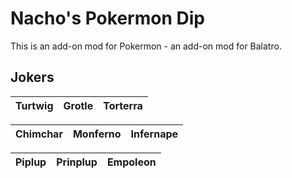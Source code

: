 # Nacho's Pokermon Dip
This is an add-on mod for Pokermon - an add-on mod for Balatro.

## Jokers

| Turtwig | Grotle | Torterra |
|-----|-----|-----|

| Chimchar | Monferno | Infernape |
|-----|-----|-----|

| Piplup | Prinplup | Empoleon |
|-----|-----|-----|
